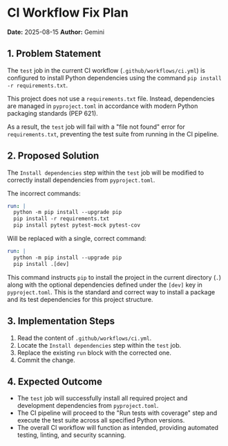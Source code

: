 # CI Workflow Fix Plan

**Date:** 2025-08-15
**Author:** Gemini

## 1. Problem Statement

The `test` job in the current CI workflow (`.github/workflows/ci.yml`) is configured to install Python dependencies using the command `pip install -r requirements.txt`.

This project does not use a `requirements.txt` file. Instead, dependencies are managed in `pyproject.toml` in accordance with modern Python packaging standards (PEP 621).

As a result, the `test` job will fail with a "file not found" error for `requirements.txt`, preventing the test suite from running in the CI pipeline.

## 2. Proposed Solution

The `Install dependencies` step within the `test` job will be modified to correctly install dependencies from `pyproject.toml`.

The incorrect commands:
```yaml
run: |
  python -m pip install --upgrade pip
  pip install -r requirements.txt
  pip install pytest pytest-mock pytest-cov
```

Will be replaced with a single, correct command:
```yaml
run: |
  python -m pip install --upgrade pip
  pip install .[dev]
```

This command instructs `pip` to install the project in the current directory (`.`) along with the optional dependencies defined under the `[dev]` key in `pyproject.toml`. This is the standard and correct way to install a package and its test dependencies for this project structure.

## 3. Implementation Steps

1.  Read the content of `.github/workflows/ci.yml`.
2.  Locate the `Install dependencies` step within the `test` job.
3.  Replace the existing `run` block with the corrected one.
4.  Commit the change.

## 4. Expected Outcome

- The `test` job will successfully install all required project and development dependencies from `pyproject.toml`.
- The CI pipeline will proceed to the "Run tests with coverage" step and execute the test suite across all specified Python versions.
- The overall CI workflow will function as intended, providing automated testing, linting, and security scanning.
